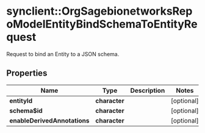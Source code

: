 # synclient::OrgSagebionetworksRepoModelEntityBindSchemaToEntityRequest

Request to bind an Entity to a JSON schema.

## Properties
Name | Type | Description | Notes
------------ | ------------- | ------------- | -------------
**entityId** | **character** |  | [optional] 
**schema$id** | **character** |  | [optional] 
**enableDerivedAnnotations** | **character** |  | [optional] 


